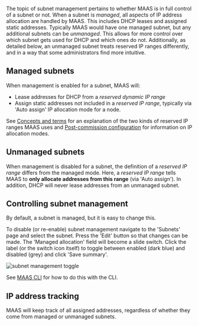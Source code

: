 The topic of subnet management pertains to whether MAAS is in full control of a subnet or not. When a subnet is *managed*, all aspects of IP address allocation are handled by MAAS. This includes DHCP leases and assigned static addresses. Typically MAAS would have one managed subnet, but any additional subnets can be *unmanaged*. This allows for more control over which subnet gets used for DHCP and which ones do not. Additionally, as detailed below, an unmanaged subnet treats reserved IP ranges differently, and in a way that some administrators find more intuitive.

## Managed subnets

When management is enabled for a subnet, MAAS will:

-   Lease addresses for DHCP from a *reserved dynamic IP range*
-   Assign static addresses not included in a *reserved IP range*, typically via 'Auto assign' IP allocation mode for a node.

See [Concepts and terms](intro-concepts.md#ip-ranges) for an explanation of the two kinds of reserved IP ranges MAAS uses and [Post-commission configuration](nodes-commission.md#post-commission-configuration) for information on IP allocation modes.

## Unmanaged subnets

When management is disabled for a subnet, the definition of a *reserved IP range* differs from the managed mode. Here, a *reserved IP range* tells MAAS to **only allocate addresses from this range** (via 'Auto assign'). In addition, DHCP will never lease addresses from an unmanaged subnet.

## Controlling subnet management

By default, a subnet is managed, but it is easy to change this.

To disable (or re-enable) subnet management navigate to the 'Subnets' page and select the subnet. Press the 'Edit' button so that changes can be made. The 'Managed allocation' field will become a slide switch. Click the label (or the switch icon itself) to toggle between enabled (dark blue) and disabled (grey) and click 'Save summary'.

![subnet management toggle](../media/installconfig-network-subnet-management__2.6-management-toggle.png)

See [MAAS CLI](manage-cli-common.md#control-subnet-management) for how to do this with the CLI.

## IP address tracking

MAAS will keep track of all assigned addresses, regardless of whether they come from managed or unmanaged subnets.

<!-- LINKS -->

